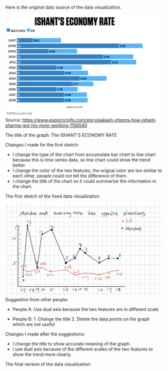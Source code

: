 Here is the original data source of the data visualization.

<img src="./original.jpg"
     alt="original data visualizaiton"
     style="float: left; margin-right: 10px;" />

Source: https://www.espncricinfo.com/story/aakash-chopra-how-ishant-sharma-got-his-mojo-working-1156540

The title of the graph: The ISHANT'S ECONOMY RATE

Changes I made for the first sketch:
* I change the type of the chart from accumulate bar chart to line chart because this is time series data, so line chart could show the trend better.
* I change the color of the two features, the orignal color are too similar to each other, people could not tell the difference of them.
* I change the title of the chart so it could summarize the information in the chart.


The first sketch of the fixed data visualization.

<img src="./sketches.jpg"
     alt="original data visualizaiton"
     style="float: left; margin-right: 10px;" />
     
Suggestion from other people:
* People A: Use dual axis because the two features are in different scale

* People B: 1. Change the title 2. Delete the data points on the graph which are not useful

Changes I made after the suggestions:
* I change the title to show accurate meaning of the graph.
* I use dual axis because of the different scales of the two features to show the trend more clearly.


The final version of the data visualization:
